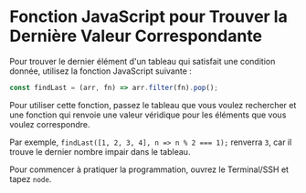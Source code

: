 # Fonction JavaScript pour Trouver la Dernière Valeur Correspondante

Pour trouver le dernier élément d'un tableau qui satisfait une condition donnée, utilisez la fonction JavaScript suivante :

```js
const findLast = (arr, fn) => arr.filter(fn).pop();
```

Pour utiliser cette fonction, passez le tableau que vous voulez rechercher et une fonction qui renvoie une valeur véridique pour les éléments que vous voulez correspondre.

Par exemple, `findLast([1, 2, 3, 4], n => n % 2 === 1);` renverra `3`, car il trouve le dernier nombre impair dans le tableau.

Pour commencer à pratiquer la programmation, ouvrez le Terminal/SSH et tapez `node`.
